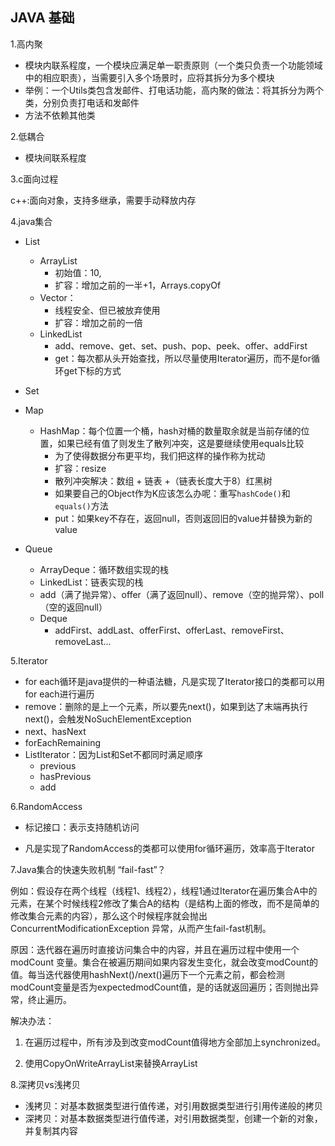 ## JAVA 基础

1.高内聚

- 模块内联系程度，一个模块应满足单一职责原则（一个类只负责一个功能领域中的相应职责），当需要引入多个场景时，应将其拆分为多个模块
- 举例：一个Utils类包含发邮件、打电话功能，高内聚的做法：将其拆分为两个类，分别负责打电话和发邮件
- 方法不依赖其他类

2.低耦合

- 模块间联系程度 

3.c面向过程

c++:面向对象，支持多继承，需要手动释放内存

4.java集合

- List
  - ArrayList
    - 初始值：10,
    - 扩容：增加之前的一半+1，Arrays.copyOf
  - Vector：
    - 线程安全、但已被放弃使用
    - 扩容：增加之前的一倍
  - LinkedList
    - add、remove、get、set、push、pop、peek、offer、addFirst
    - get：每次都从头开始查找，所以尽量使用Iterator遍历，而不是for循环get下标的方式
- Set

- Map
  - HashMap：每个位置一个桶，hash对桶的数量取余就是当前存储的位置，如果已经有值了则发生了散列冲突，这是要继续使用equals比较
    - 为了使得数据分布更平均，我们把这样的操作称为扰动
    - 扩容：resize
    - 散列冲突解决：数组 + 链表 +（链表长度大于8）红黑树
    - 如果要自己的Object作为K应该怎么办呢：重写`hashCode()`和`equals()`方法
    - put：如果key不存在，返回null，否则返回旧的value并替换为新的value

- Queue
  - ArrayDeque：循环数组实现的栈
  - LinkedList：链表实现的栈
  - add（满了抛异常）、offer（满了返回null）、remove（空的抛异常）、poll（空的返回null）
  - Deque
    - addFirst、addLast、offerFirst、offerLast、removeFirst、removeLast...

5.Iterator

- for each循环是java提供的一种语法糖，凡是实现了Iterator接口的类都可以用for each进行遍历
- remove：删除的是上一个元素，所以要先next()，如果到达了末端再执行next()，会触发NoSuchElementException
- next、hasNext
- forEachRemaining
- ListIterator：因为List和Set不都同时满足顺序
  - previous
  - hasPrevious
  - add

6.RandomAccess

- 标记接口：表示支持随机访问

- 凡是实现了RandomAccess的类都可以使用for循环遍历，效率高于Iterator

7.Java集合的快速失败机制 “fail-fast”？

 例如：假设存在两个线程（线程1、线程2），线程1通过Iterator在遍历集合A中的元素，在某个时候线程2修改了集合A的结构（是结构上面的修改，而不是简单的修改集合元素的内容），那么这个时候程序就会抛出 ConcurrentModificationException 异常，从而产生fail-fast机制。

原因：迭代器在遍历时直接访问集合中的内容，并且在遍历过程中使用一个 modCount 变量。集合在被遍历期间如果内容发生变化，就会改变modCount的值。每当迭代器使用hashNext()/next()遍历下一个元素之前，都会检测modCount变量是否为expectedmodCount值，是的话就返回遍历；否则抛出异常，终止遍历。

解决办法：

1. 在遍历过程中，所有涉及到改变modCount值得地方全部加上synchronized。

2. 使用CopyOnWriteArrayList来替换ArrayList

8.深拷贝vs浅拷贝

- 浅拷贝：对基本数据类型进行值传递，对引用数据类型进行引用传递般的拷贝
- 深拷贝：对基本数据类型进行值传递，对引用数据类型，创建一个新的对象，并复制其内容